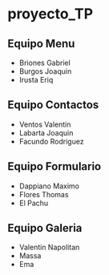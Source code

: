 # proyecto_TP

## Equipo Menu
* Briones Gabriel
* Burgos Joaquin
* Irusta Eriq

## Equipo Contactos
* Ventos Valentin
* Labarta Joaquin
* Facundo Rodriguez

## Equipo Formulario
* Dappiano Maximo
* Flores Thomas
* El Pachu

## Equipo Galeria
* Valentin Napolitan
* Massa
* Ema
